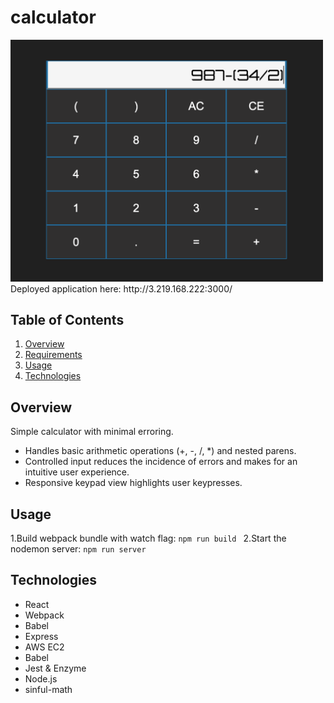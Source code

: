 # calculator

<img src="screenshot.png" width="500">
 Deployed application here: http://3.219.168.222:3000/

## Table of Contents

1. [Overview](#Overview)
1. [Requirements](#Requirements)
1. [Usage](#Usage)
1. [Technologies](#technologies)

## Overview

Simple calculator with minimal erroring.

- Handles basic arithmetic operations (+, -, /, *) and nested parens.
- Controlled input reduces the incidence of errors and makes for an intuitive user experience.
- Responsive keypad view highlights user keypresses. 


## Usage

1.Build webpack bundle with watch flag: 
```npm run build ```
2.Start the nodemon server:
````npm run server````

## Technologies

- React 
- Webpack
- Babel
- Express
- AWS EC2
- Babel
- Jest & Enzyme
- Node.js
- sinful-math
